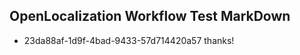 ## OpenLocalization Workflow Test MarkDown

* 23da88af-1d9f-4bad-9433-57d714420a57 
thanks!



<!--HONumber=Jan16_HO3-->
